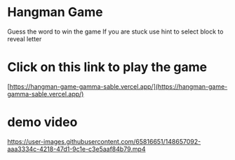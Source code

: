 # Hangman Game

Guess the word to win the game
If you are stuck use hint to select block to reveal letter


# Click on this link to play the game
[https://hangman-game-gamma-sable.vercel.app/](https://hangman-game-gamma-sable.vercel.app/)

# demo video

https://user-images.githubusercontent.com/65816651/148657092-aaa3334c-4218-47d1-9c1e-c3e5aaf84b79.mp4


